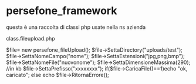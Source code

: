 persefone_framework
===================

questa è una raccolta di classi php usate nella ns azienda

class.fileupload.php

$file= new persefone_fileUpload();
$file->SettaDirectory("uploads/test");
$file->SettaNomeCampo("nome");
$file->SettaEstensioni("jpg,png,bmp");
$file->SettaNomeFile("nuovonome");
$file->SettaDimensioneMassima(290); //in kb
$file->SettaPrefisso("xxxxxxxx");
if($file->CaricaFile()==1)echo "ok, caricato";
else echo $file->RitornaErrore();
